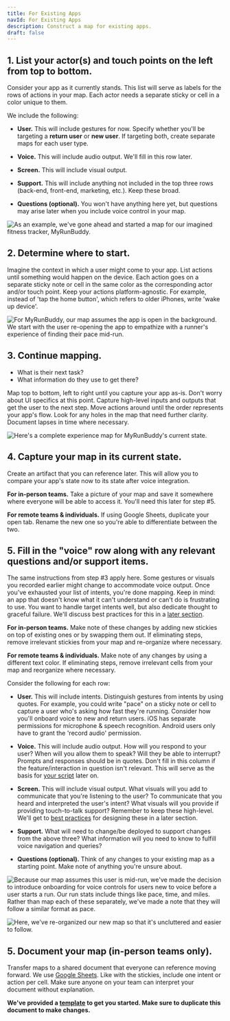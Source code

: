 ```yaml
---
title: For Existing Apps
navId: For Existing Apps
description: Construct a map for existing apps.
draft: false
---
```


## 1. List your actor(s) and touch points on the left from top to bottom.

Consider your app as it currently stands. This list will serve as labels for the rows of actions in your map. Each actor needs a separate sticky or cell in a color unique to them.

We include the following:

* **User.** This will include gestures for now. Specify whether you'll be targeting a **return user** or **new user**. If targeting both, create separate maps for each user type.

* **Voice.** This will include audio output. We'll fill in this row later.

* **Screen.** This will include visual output.

* **Support.** This will include anything not included in the top three rows (back-end, front-end, marketing, etc.). Keep these broad.

* **Questions (optional).** You won't have anything here yet, but questions may arise later when you include voice control in your map.

![As an example, we've gone ahead and started a map for our imagined fitness tracker, MyRunBuddy.](https://paper-attachments.dropbox.com/s_2D0F9EFCECAA3D6E12857EAAD162866F99CA40129F0BD81B218A102B4CF8D9B0_1581626807410_MyRunBuddy+-+actors.png)

## 2. Determine where to start.

Imagine the context in which a user might come to your app. List actions until something would happen on the device. Each action goes on a separate sticky note or cell in the same color as the corresponding actor and/or touch point. Keep your actions platform-agnostic. For example, instead of 'tap the home button', which refers to older iPhones, write 'wake up device'.

![For MyRunBuddy, our map assumes the app is open in the background. We start with the user re-opening the app to empathize with a runner's experience of finding their pace mid-run.](https://paper-attachments.dropbox.com/s_2D0F9EFCECAA3D6E12857EAAD162866F99CA40129F0BD81B218A102B4CF8D9B0_1581626920121_MyRunBuddy+-+as-is+initial.png)

## 3. Continue mapping.

- What is their next task?
- What information do they use to get there?

Map top to bottom, left to right until you capture your app as-is. Don't worry about UI specifics at this point. Capture high-level inputs and outputs that get the user to the next step. Move actions around until the order represents your app's flow. Look for any holes in the map that need further clarity. Document lapses in time where necessary.

![Here's a complete experience map for MyRunBuddy's current state.](https://paper-attachments.dropbox.com/s_2D0F9EFCECAA3D6E12857EAAD162866F99CA40129F0BD81B218A102B4CF8D9B0_1581626942664_MyRunBuddy+-+as-is.png)

## **4. Capture your map in its current state.**

Create an artifact that you can reference later. This will allow you to compare your app's state now to its state after voice integration.

**For in-person teams.** Take a picture of your map and save it somewhere where everyone will be able to access it. You'll need this later for step #5.

**For remote teams & individuals.** If using Google Sheets, duplicate your open tab. Rename the new one so you're able to differentiate between the two.

## 5. Fill in the "voice" row along with any relevant questions and/or support items.

The same instructions from step #3 apply here. Some gestures or visuals you recorded earlier might change to accommodate voice output. Once you've exhausted your list of intents, you're done mapping. Keep in mind: an app that doesn't know what it can't understand or can't do is frustrating to use. You want to handle target intents well, but also dedicate thought to graceful failure. We'll discuss best practices for this in a [later section](/docs/Design/tips-for-writing-dialog).

**For in-person teams.** Make note of these changes by adding new stickies on top of existing ones or by swapping them out. If eliminating steps, remove irrelevant stickies from your map and re-organize where necessary.

**For remote teams & individuals.** Make note of any changes by using a different text color. If eliminating steps, remove irrelevant cells from your map and reorganize where necessary.

Consider the following for each row:

* **User.** This will include intents. Distinguish gestures from intents by using quotes. For example, you could write "pace" on a sticky note or cell to capture a user who's asking how fast they're running. Consider how you'll onboard voice to new and return users. iOS has separate permissions for microphone & speech recognition. Android users only have to grant the 'record audio' permission.

* **Voice.** This will include audio output. How will you respond to your user? When will you allow them to speak? Will they be able to interrupt? Prompts and responses should be in quotes. Don't fill in this column if the feature/interaction in question isn't relevant. This will serve as the basis for [your script](https://www.spoekstack.io/docs/Design/script-storyboard-responses) later on.

* **Screen.** This will include visual output. What visuals will you add to communicate that you're listening to the user? To communicate that you heard and interpreted the user's intent? What visuals will you provide if providing touch-to-talk support? Remember to keep these high-level. We'll get to [best practices](/docs/Design/tips-for-designing-visual-output) for designing these in a later section.

* **Support.** What will need to change/be deployed to support changes from the above three? What information will you need to know to fulfill voice navigation and queries?

* **Questions (optional).** Think of any changes to your existing map as a starting point. Make note of anything you're unsure about.

![Because our map assumes this user is mid-run, we've made the decision to introduce onboarding for voice controls for users new to voice before a user starts a run. Our run stats include things like pace, time, and miles. Rather than map each of these separately, we've made a note that they will follow a similar format as pace.](https://paper-attachments.dropbox.com/s_2D0F9EFCECAA3D6E12857EAAD162866F99CA40129F0BD81B218A102B4CF8D9B0_1581626971650_MyRunBuddy+-+to-be.png)

![Here, we've re-organized our new map so that it's uncluttered and easier to follow.](https://paper-attachments.dropbox.com/s_2D0F9EFCECAA3D6E12857EAAD162866F99CA40129F0BD81B218A102B4CF8D9B0_1581627131722_MyRunBuddy+-+to-be+minimized.png)

## 5. Document your map (in-person teams only).

Transfer maps to a shared document that everyone can reference moving forward. We use [](https://www.google.com/sheets/about/)[Google Sheets](https://www.google.com/sheets/about/). Like with the stickies, include one intent or action per cell. Make sure anyone on your team can interpret your document without explanation.

__We've provided a [template](https://docs.google.com/spreadsheets/d/1epKA1i_2Cbb8sCEnV_D1mHl4VHfdJhY7-EXZGIrPjbM/edit?usp=sharing) to get you started. Make sure to duplicate this document to make changes.__

